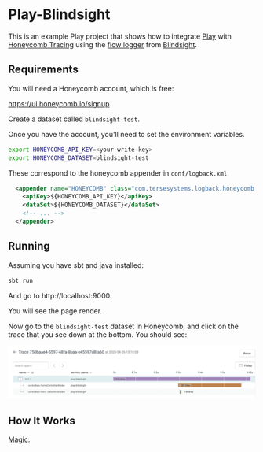 # Play-Blindsight

This is an example Play project that shows how to integrate [Play](https://www.playframework.com/) with [Honeycomb Tracing](https://docs.honeycomb.io/working-with-your-data/tracing/explore-trace-data/) using the [flow logger](https://tersesystems.github.io/blindsight/usage/flow.html) from [Blindsight](https://tersesystems.github.io/blindsight/).

## Requirements

You will need a Honeycomb account, which is free:

https://ui.honeycomb.io/signup

Create a dataset called `blindsight-test`.

Once you have the account, you'll need to set the environment variables.

```bash
export HONEYCOMB_API_KEY=<your-write-key>
export HONEYCOMB_DATASET=blindsight-test
```
 
These correspond to the honeycomb appender in `conf/logback.xml`

```xml
  <appender name="HONEYCOMB" class="com.tersesystems.logback.honeycomb.HoneycombAppender">
    <apiKey>${HONEYCOMB_API_KEY}</apiKey>
    <dataSet>${HONEYCOMB_DATASET}</dataSet>
    <!-- ... -->
  </appender>
```

## Running

Assuming you have sbt and java installed:

```scala
sbt run
```

And go to http://localhost:9000.

You will see the page render.

Now go to the `blindsight-test` dataset in Honeycomb, and click on the trace that you see down at the bottom.  You should see:

![Trace From Play](trace.png)

## How It Works

[Magic](https://tersesystems.github.io/blindsight/usage/flow.html#integrating-with-tracing).